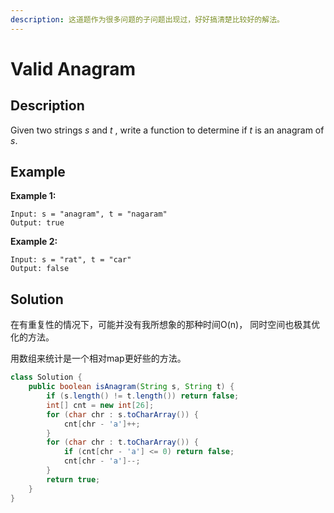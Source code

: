 ```yaml
---
description: 这道题作为很多问题的子问题出现过，好好搞清楚比较好的解法。
---
```


# Valid Anagram

## Description

Given two strings _s_ and _t_ , write a function to determine if _t_ is an anagram of _s_.

## Example

**Example 1:**

```text
Input: s = "anagram", t = "nagaram"
Output: true
```

**Example 2:**

```text
Input: s = "rat", t = "car"
Output: false
```

## Solution

在有重复性的情况下，可能并没有我所想象的那种时间O\(n\)， 同时空间也极其优化的方法。

用数组来统计是一个相对map更好些的方法。

```java
class Solution {
    public boolean isAnagram(String s, String t) {
        if (s.length() != t.length()) return false;
        int[] cnt = new int[26];
        for (char chr : s.toCharArray()) {
            cnt[chr - 'a']++;
        }
        for (char chr : t.toCharArray()) {
            if (cnt[chr - 'a'] <= 0) return false;
            cnt[chr - 'a']--;
        }
        return true;
    }
}
```

